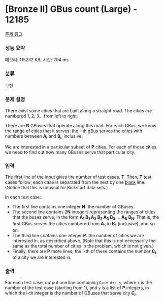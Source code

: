 # [Bronze II] GBus count (Large) - 12185 

[문제 링크](https://www.acmicpc.net/problem/12185) 

### 성능 요약

메모리: 115232 KB, 시간: 204 ms

### 분류

구현

### 문제 설명

<p>There exist some cities that are built along a straight road. The cities are numbered 1, 2, 3... from left to right.</p>

<p>There are <b>N</b> GBuses that operate along this road. For each GBus, we know the range of cities that it serves: the i-th gBus serves the cities with numbers between <b>A<sub>i</sub></b> and <b>B<sub>i</sub></b>, inclusive.</p>

<p>We are interested in a particular subset of <b>P</b> cities. For each of those cities, we need to find out how many GBuses serve that particular city.</p>

### 입력 

 <p>The first line of the input gives the number of test cases, <b>T</b>. Then, <b>T</b> test cases follow; each case is separated from the next by one <u>blank</u> line. (Notice that this is unusual for Kickstart data sets.)</p>

<p>In each test case:</p>

<ul>
	<li>The first line contains one integer <b>N</b>: the number of GBuses.</li>
	<li>The second line contains 2<b>N</b> integers representing the ranges of cities that the buses serve, in the form <b>A<sub>1</sub> B<sub>1</sub> A<sub>2</sub> B<sub>2</sub> A<sub>3</sub> B<sub>3</sub></b> ... <b>A<sub>N</sub> B<sub>N</sub></b>. That is, the first GBus serves the cities numbered from <b>A<sub>1</sub></b> to <b>B<sub>1</sub></b> (inclusive), and so on.</li>
	<li>The third line contains one integer <b>P</b>: the number of cities we are interested in, as described above. (Note that this is not necessarily the same as the total number of cities in the problem, which is not given.)</li>
	<li>Finally, there are <b>P</b> more lines; the i-th of these contains the number <b>C<sub>i</sub></b> of a city we are interested in.</li>
</ul>

### 출력 

 <p>For each test case, output one line containing <code>Case #x: y</code>, where <code>x</code> is the number of the test case (starting from 1), and <code>y</code> is a list of <b>P</b> integers, in which the i-th integer is the number of GBuses that serve city <b>C<sub>i</sub></b>.</p>

